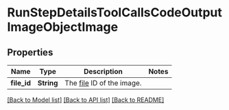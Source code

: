 # RunStepDetailsToolCallsCodeOutputImageObjectImage

## Properties

Name | Type | Description | Notes
------------ | ------------- | ------------- | -------------
**file_id** | **String** | The [file](/docs/api-reference/files) ID of the image. | 

[[Back to Model list]](../README.md#documentation-for-models) [[Back to API list]](../README.md#documentation-for-api-endpoints) [[Back to README]](../README.md)


